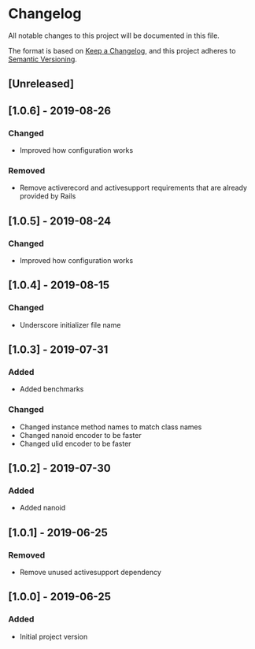 # Changelog
All notable changes to this project will be documented in this file.

The format is based on [Keep a Changelog](https://keepachangelog.com/en/1.0.0/),
and this project adheres to [Semantic Versioning](https://semver.org/spec/v2.0.0.html).

## [Unreleased]

## [1.0.6] - 2019-08-26
### Changed
- Improved how configuration works
### Removed
- Remove activerecord and activesupport requirements that are already provided by Rails

## [1.0.5] - 2019-08-24
### Changed
- Improved how configuration works

## [1.0.4] - 2019-08-15
### Changed
- Underscore initializer file name

## [1.0.3] - 2019-07-31
### Added
- Added benchmarks
### Changed
- Changed instance method names to match class names
- Changed nanoid encoder to be faster
- Changed ulid encoder to be faster

## [1.0.2] - 2019-07-30
### Added
- Added nanoid

## [1.0.1] - 2019-06-25
### Removed
- Remove unused activesupport dependency

## [1.0.0] - 2019-06-25
### Added
- Initial project version
